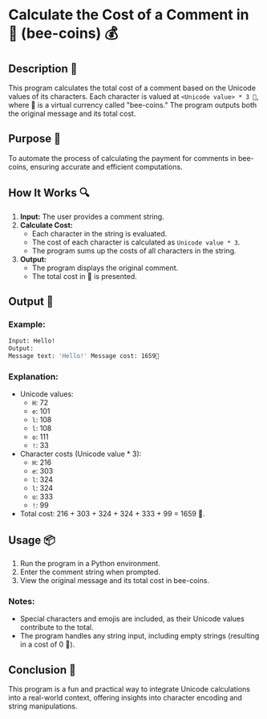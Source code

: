 # Calculate the Cost of a Comment in 🐝 (bee-coins) 💰

## Description 📝

This program calculates the total cost of a comment based on the Unicode values of its characters.
Each character is valued at `<Unicode value> * 3 🐝`, where 🐝 is a virtual currency called "bee-coins."
The program outputs both the original message and its total cost.

## Purpose 🎯

To automate the process of calculating the payment for comments in bee-coins, ensuring accurate and efficient computations.

## How It Works 🔍

1. **Input:** The user provides a comment string.
2. **Calculate Cost:**
    - Each character in the string is evaluated.
    - The cost of each character is calculated as `Unicode value * 3`.
    - The program sums up the costs of all characters in the string.
3. **Output:**
    - The program displays the original comment.
    - The total cost in 🐝 is presented.

## Output 📜

### Example:

```bash
Input: Hello!
Output:
Message text: 'Hello!' Message cost: 1659🐝
```

### Explanation:

-   Unicode values:
    -   `H`: 72
    -   `e`: 101
    -   `l`: 108
    -   `l`: 108
    -   `o`: 111
    -   `!`: 33
-   Character costs (Unicode value \* 3):
    -   `H`: 216
    -   `e`: 303
    -   `l`: 324
    -   `l`: 324
    -   `o`: 333
    -   `!`: 99
-   Total cost: 216 + 303 + 324 + 324 + 333 + 99 = 1659 🐝.

## Usage 📦

1. Run the program in a Python environment.
2. Enter the comment string when prompted.
3. View the original message and its total cost in bee-coins.

### Notes:

-   Special characters and emojis are included, as their Unicode values contribute to the total.
-   The program handles any string input, including empty strings (resulting in a cost of 0 🐝).

## Conclusion 🚀

This program is a fun and practical way to integrate Unicode calculations into a real-world context, offering insights into character encoding and string manipulations.
